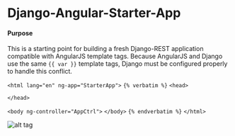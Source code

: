 # Django-Angular-Starter-App


#### Purpose

This is a starting point for building a fresh Django-REST application compatible with AngularJS template tags. 
Because AngularJS and Django use the same `{{ var }}` template tags, Django must be configured properly to handle
this conflict.



`<html lang="en" ng-app="StarterApp">`
`{% verbatim %}`
`<head>`
    
`</head>`

`<body ng-controller="AppCtrl">`
`</body>`
`{% endverbatim %}`
`</html>`


![alt tag](https://github.com/MattAndrzejczuk/Django-Angular-Starter-App2/blob/master/static/djang.png?raw=true "Get Started With Django-REST And Angular Material Design Quickly!")
